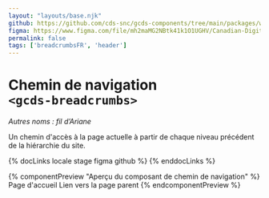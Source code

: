 ```yaml
---
layout: "layouts/base.njk"
github: https://github.com/cds-snc/gcds-components/tree/main/packages/web/src/components/gcds-breadcrumbs
figma: https://www.figma.com/file/mh2maMG2NBtk41k1O1UGHV/Canadian-Digital-Service%E2%80%A8---GC-Design-System?node-id=2353%3A7848&t=ciEmm7GYyGAY73zZ-0
permalink: false
tags: ['breadcrumbsFR', 'header']
---
```


# Chemin de navigation <br>`<gcds-breadcrumbs>`

_Autres noms : fil d’Ariane_

Un chemin d'accès à la page actuelle à partir de chaque niveau précédent de la hiérarchie du site.

{% docLinks locale stage figma github %}
{% enddocLinks %}

{% componentPreview "Aperçu du composant de chemin de navigation" %}
<gcds-breadcrumbs>
  <gcds-breadcrumbs-item href="#">Page d'accueil</gcds-breadcrumbs-item>
  <gcds-breadcrumbs-item href="#">Lien vers la page parent</gcds-breadcrumbs-item>
</gcds-breadcrumbs-item>
{% endcomponentPreview %}
